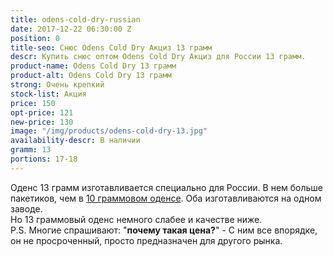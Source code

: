 ```yaml
---
title: odens-cold-dry-russian
date: 2017-12-22 06:30:00 Z
position: 0
title-seo: Снюс Odens Cold Dry Акциз 13 грамм
descr: Купить снюс оптом Odens Cold Dry Акциз для России 13 грамм.
product-name: Odens Cold Dry 13 грамм
product-alt: Odens Cold Dry 13 грамм
strong: Очень крепкий
stock-list: Акция
price: 150
opt-price: 121
new-price: 130
image: "/img/products/odens-cold-dry-13.jpg"
availability-descr: В наличии
gramm: 13
portions: 17-18
---
```


Оденс 13 грамм изготавливается специально для России. В нем больше пакетиков, чем в [10 граммовом оденсе](/odens-cold-dry). Оба изготавливаются на одном заводе. <br>
Но 13 граммовый оденс немного слабее и качестве ниже.<br>
P.S. Многие спрашивают: "<b>почему такая цена?</b>" - С ним все впорядке, он не просроченный, просто предназначен для другого рынка.